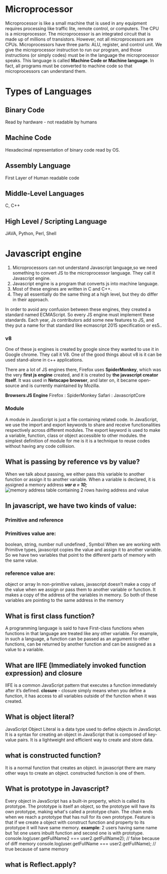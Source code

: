 # Microprocessor

Microprocessor is like a small machine that is used in any equipment requires processing like traffic lite, remote control, or computers. The CPU is a microprocessor. The microprocessor is an integrated circuit that is made up of millions of transistors. However, not all microprocessors are CPUs.
Microprocessors have three parts: ALU, register, and control unit.
We give the microprocessor instruction to run our program, and those instructions (or simply codes) must be in the language the microprocessor speaks.
This language is called **Machine Code or Machine language**. In fact, all programs must be converted to machine code so that microprocessors can understand them.

# Types of Languages

## Binary Code

Read by hardware - not readable by humans

## Machine Code

Hexadecimal representation of binary code read by OS.

## Assembly Language

First Layer of Human readable code

## Middle-Level Languages

C, C++

## High Level / Scripting Language

JAVA, Python, Perl, Shell

# Javascript engine

1. Microprocessors can not understand Javascript language,so we need something to convert JS to the microprocessor language. They call it Javascript engine.
2. Javascript engine is a program that converts js into machine language.
3. Most of these engines are written in C and C++.
4. They all essentially do the same thing at a high level, but they do differ in their approach.

In order to avoid any confusion between these engines, they created a standard named ECMAScript.
So every JS engine must implement these standards.
Each year, Js contributors add some new features to JS, and they put a name for that standard like ecmascript 2015 specification or es5..

### v8

One of these js engines is created by google since they wanted to use it in Google chrome.
They call it V8.
One of the good things about v8 is it can be used stand-alone in c++ applications.

There are a lot of JS engines there, Firefox uses **SpiderMonkey**, which was the very **first js engine** created, and it is created by **the javascript creator itself**. It was used in **Netscape browser**, and later on, it became open-source and is currently maintained by Mozilla.

**Browsers**:**JS Engine**
Firefox : SpiderMonkey
Safari : JavascriptCore

### Module

A module in JavaScript is just a file containing related code.
In JavaScript, we use the import and export keywords to share and receive functionalities respectively across different modules.
The export keyword is used to make a variable, function, class or object accessible to other modules.
the simplest definition of module for me is it is a technique to reuse codes without having any code collision.


## What is passing by reference vs by value?

When we talk about passing, we either pass this variable to another function or assign it to another variable.
When a variable is declared, it is assigned a memory address
***var a = 10;***
![memory address table containing 2 rows having address and value](https://miro.medium.com/v2/resize:fit:1400/format:webp/1*K0NA_3qkHvkcyA030jU6yQ.png)

## In javascript, we have two kinds of value:
### Primitive and reference

### Primitives value are:
boolean, string, number null undefined , Symbol
When we are working with Primitive types, javascript copies the value and assign it to another variable. So we have two variables that point to the different parts of memory with the same value.

### reference value are:
object or array
In non-primitive values, javascript doesn’t make a copy of the value when we assign or pass them to another variable or function. It makes a copy of the address of the variables in memory. So both of these variables are pointing to the same address in the memory

## What is first class function?
A programming language is said to have First-class functions when functions in that language are treated like any other variable. For example, in such a language, a function can be passed as an argument to other functions, can be returned by another function and can be assigned as a value to a variable.

## What are IIFE (Immediately invoked function expression) and closure
IIFE is a common JavaScript pattern that executes a function immediately after it’s defined.
**closure** - closure simply means when you define a function, it has access to all variables outside of the function when it was created.

## What is object literal?
JavaScript Object Literal is a data type used to define objects in JavaScript. It is a syntax for creating an object in JavaScript that is composed of key-value pairs. It is a lightweight and efficient way to create and store data.

## what is constructed function?
It is a normal function that creates an object. in javascript there are many other ways to create an object. constructed function is one of them.

## What is prototype in Javascript?
Every object in JavaScript has a built-in property, which is called its prototype. The prototype is itself an object, so the prototype will have its own prototype, making what's called a prototype chain. The chain ends when we reach a prototype that has null for its own prototype.
Feature is that if we create a object with construct function and property to its prototype it will have same memory.
**example**: 2 users having same name but 1st one users inbuilt function and second one is with prototype. 
console.log(user.getFullName2 === user2.getFullName2); // false because of diff memory
console.log(user.getFullName === user2.getFullName); // true because of same memory

## what is Reflect.apply?